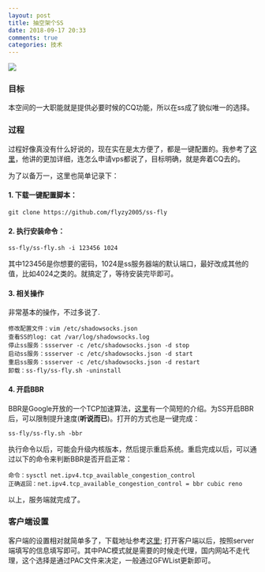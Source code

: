 ```yaml
---
layout: post
title: 抽空架个SS
date: 2018-09-17 20:33
comments: true
categories: 技术
---
```


![](http://pic.ashliu.com/2018-09-17-321.png)


### 目标
本空间的一大职能就是提供必要时候的CQ功能，所以在ss成了貌似唯一的选择。

### 过程
过程好像真没有什么好说的，现在实在是太方便了，都是一键配置的。我参考了[这里](http://blog.51cto.com/13756513/2118075)，他讲的更加详细，连怎么申请vps都说了，目标明确，就是奔着CQ去的。

为了以备万一，这里也简单记录下：

#### 1. 下载一键配置脚本：

    git clone https://github.com/flyzy2005/ss-fly

#### 2. 执行安装命令：

    ss-fly/ss-fly.sh -i 123456 1024

其中123456是你想要的密码，1024是ss服务器端的默认端口，最好改成其他的值，比如4024之类的。就搞定了，等待安装完毕即可。

#### 3. 相关操作
非常基本的操作，不过多说了.

    修改配置文件：vim /etc/shadowsocks.json  
    查看SS的log: cat /var/log/shadowsocks.log  
    停止ss服务：ssserver -c /etc/shadowsocks.json -d stop  
    启动ss服务：ssserver -c /etc/shadowsocks.json -d start  
    重启ss服务：ssserver -c /etc/shadowsocks.json -d restart   
    卸载：ss-fly/ss-fly.sh -uninstall   


#### 4. 开启BBR

BBR是Google开放的一个TCP加速算法，[这里](https://baijiahao.baidu.com/s?id=1583566587466620295&wfr=spider&for=pc)有一个简短的介绍。为SS开启BBR后，可以限制提升速度(**听说而已**)。打开的方式也是一键完成：

    ss-fly/ss-fly.sh -bbr


执行命令以后，可能会升级内核版本，然后提示重启系统。重启完成以后，可以通过以下的命令来判断BBR是否开启正常：

    命令：sysctl net.ipv4.tcp_available_congestion_control
    正确返回：net.ipv4.tcp_available_congestion_control = bbr cubic reno

以上，服务端就完成了。

### 客户端设置

客户端的设置相对就简单多了，下载地址参考[这里](https://www.flyzy2005.win/fan-qiang/shadowsocks/ss-clients-download/);
打开客户端以后，按照server端填写的信息填写即可。其中PAC模式就是需要的时候走代理，国内网站不走代理，这个选择是通过PAC文件来决定，一般通过GFWList更新即可。
